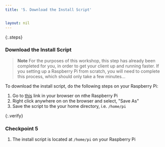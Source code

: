 ```yaml
---
title: '5. Download the Install Script'


layout: nil
---
```


{:.steps}
### Download the Install Script

> **Note** For the purposes of this workshop, this step has already been completed for you, in order to get your client up and running faster. If you setting up a Raspberry Pi from scratch, you will need to complete this process, which should only take a few minutes...

To download the install script, do the following steps on your Raspberry Pi:

1. Go to [this](https://raw.githubusercontent.com/intel-iot-devkit/avs-device-sdk-intel-speech-enabling-kit/master/install_avs_sdk.sh) link in your browser on nthe Raspberry Pi
2. Right click anywhere on on the browser and select, "Save As"
3. Save the script to the your home directory, i.e. `/home/pi`

{:.verify}
### Checkpoint 5

1. The install script is located at `/home/pi` on your Raspberry Pi
